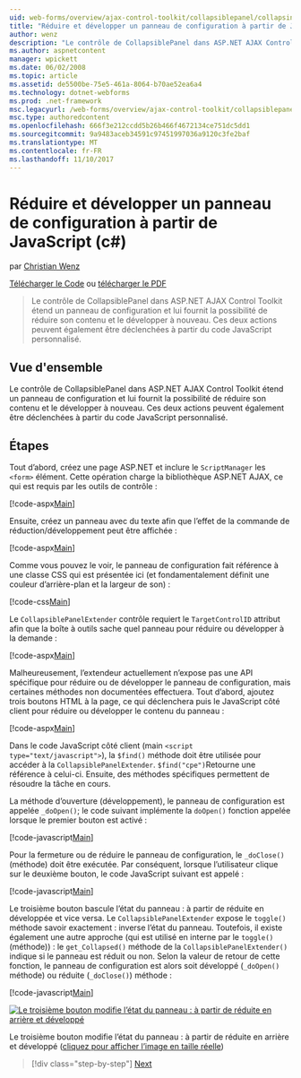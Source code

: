 ```yaml
---
uid: web-forms/overview/ajax-control-toolkit/collapsiblepanel/collapsing-and-expanding-a-panel-from-javascript-cs
title: "Réduire et développer un panneau de configuration à partir de JavaScript (c#) | Documents Microsoft"
author: wenz
description: "Le contrôle de CollapsiblePanel dans ASP.NET AJAX Control Toolkit étend un panneau de configuration et lui fournit la possibilité de réduire son contenu et le développer un..."
ms.author: aspnetcontent
manager: wpickett
ms.date: 06/02/2008
ms.topic: article
ms.assetid: de5500be-75e5-461a-8064-b70ae52ea6a4
ms.technology: dotnet-webforms
ms.prod: .net-framework
msc.legacyurl: /web-forms/overview/ajax-control-toolkit/collapsiblepanel/collapsing-and-expanding-a-panel-from-javascript-cs
msc.type: authoredcontent
ms.openlocfilehash: 666f3e212ccdd5b26b466f4672134ce751dc5dd1
ms.sourcegitcommit: 9a9483aceb34591c97451997036a9120c3fe2baf
ms.translationtype: MT
ms.contentlocale: fr-FR
ms.lasthandoff: 11/10/2017
---
```

<a name="collapsing-and-expanding-a-panel-from-javascript-c"></a>Réduire et développer un panneau de configuration à partir de JavaScript (c#)
====================
par [Christian Wenz](https://github.com/wenz)

[Télécharger le Code](http://download.microsoft.com/download/8/a/a/8aab3c3e-de6f-463f-805c-5fda567eef6e/CollapsiblePanel1.cs.zip) ou [télécharger le PDF](http://download.microsoft.com/download/b/6/a/b6ae89ee-df69-4c87-9bfb-ad1eb2b23373/collapsiblepanel1CS.pdf)

> Le contrôle de CollapsiblePanel dans ASP.NET AJAX Control Toolkit étend un panneau de configuration et lui fournit la possibilité de réduire son contenu et le développer à nouveau. Ces deux actions peuvent également être déclenchées à partir du code JavaScript personnalisé.


## <a name="overview"></a>Vue d'ensemble

Le contrôle de CollapsiblePanel dans ASP.NET AJAX Control Toolkit étend un panneau de configuration et lui fournit la possibilité de réduire son contenu et le développer à nouveau. Ces deux actions peuvent également être déclenchées à partir du code JavaScript personnalisé.

## <a name="steps"></a>Étapes

Tout d’abord, créez une page ASP.NET et inclure le `ScriptManager` les `<form>` élément. Cette opération charge la bibliothèque ASP.NET AJAX, ce qui est requis par les outils de contrôle :

[!code-aspx[Main](collapsing-and-expanding-a-panel-from-javascript-cs/samples/sample1.aspx)]

Ensuite, créez un panneau avec du texte afin que l’effet de la commande de réduction/développement peut être affichée :

[!code-aspx[Main](collapsing-and-expanding-a-panel-from-javascript-cs/samples/sample2.aspx)]

Comme vous pouvez le voir, le panneau de configuration fait référence à une classe CSS qui est présentée ici (et fondamentalement définit une couleur d’arrière-plan et la largeur de son) :

[!code-css[Main](collapsing-and-expanding-a-panel-from-javascript-cs/samples/sample3.css)]

Le `CollapsiblePanelExtender` contrôle requiert le `TargetControlID` attribut afin que la boîte à outils sache quel panneau pour réduire ou développer à la demande :

[!code-aspx[Main](collapsing-and-expanding-a-panel-from-javascript-cs/samples/sample4.aspx)]

Malheureusement, l’extendeur actuellement n’expose pas une API spécifique pour réduire ou de développer le panneau de configuration, mais certaines méthodes non documentées effectuera. Tout d’abord, ajoutez trois boutons HTML à la page, ce qui déclenchera puis le JavaScript côté client pour réduire ou développer le contenu du panneau :

[!code-aspx[Main](collapsing-and-expanding-a-panel-from-javascript-cs/samples/sample5.aspx)]

Dans le code JavaScript côté client (main `<script type="text/javascript">`), la `$find()` méthode doit être utilisée pour accéder à la `CollapsiblePanelExtender`. `$find("cpe")`Retourne une référence à celui-ci. Ensuite, des méthodes spécifiques permettent de résoudre la tâche en cours.

La méthode d’ouverture (développement), le panneau de configuration est appelée `_doOpen()`; le code suivant implémente la `doOpen()` fonction appelée lorsque le premier bouton est activé :

[!code-javascript[Main](collapsing-and-expanding-a-panel-from-javascript-cs/samples/sample6.js)]

Pour la fermeture ou de réduire le panneau de configuration, le `_doClose()` (méthode) doit être exécutée. Par conséquent, lorsque l’utilisateur clique sur le deuxième bouton, le code JavaScript suivant est appelé :

[!code-javascript[Main](collapsing-and-expanding-a-panel-from-javascript-cs/samples/sample7.js)]

Le troisième bouton bascule l’état du panneau : à partir de réduite en développée et vice versa. Le `CollapsiblePanelExtender` expose le `toggle()` méthode savoir exactement : inverse l’état du panneau. Toutefois, il existe également une autre approche (qui est utilisé en interne par le `toggle()` (méthode)) : le `get_Collapsed()` méthode de la `CollapsiblePanelExtender()` indique si le panneau est réduit ou non. Selon la valeur de retour de cette fonction, le panneau de configuration est alors soit développé (`_doOpen()` méthode) ou réduite (`_doClose()`) méthode :

[!code-javascript[Main](collapsing-and-expanding-a-panel-from-javascript-cs/samples/sample8.js)]


[![Le troisième bouton modifie l’état du panneau : à partir de réduite en arrière et développé](collapsing-and-expanding-a-panel-from-javascript-cs/_static/image2.png)](collapsing-and-expanding-a-panel-from-javascript-cs/_static/image1.png)

Le troisième bouton modifie l’état du panneau : à partir de réduite en arrière et développé ([cliquez pour afficher l’image en taille réelle](collapsing-and-expanding-a-panel-from-javascript-cs/_static/image3.png))

>[!div class="step-by-step"]
[Next](collapsing-and-expanding-a-panel-from-javascript-vb.md)
